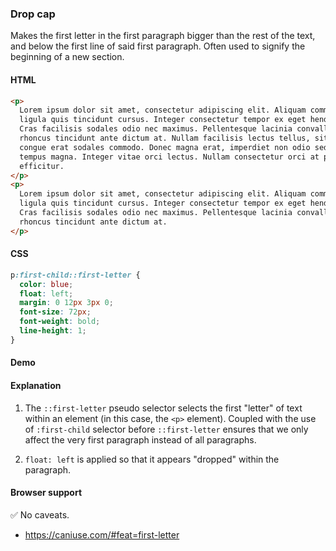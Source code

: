 ### Drop cap

Makes the first letter in the first paragraph bigger than the rest of the text,
and below the first line of said first paragraph. Often used to signify the
beginning of a new section.

#### HTML

```html
<p>
  Lorem ipsum dolor sit amet, consectetur adipiscing elit. Aliquam commodo
  ligula quis tincidunt cursus. Integer consectetur tempor ex eget hendrerit.
  Cras facilisis sodales odio nec maximus. Pellentesque lacinia convallis libero,
  rhoncus tincidunt ante dictum at. Nullam facilisis lectus tellus, sit amet
  congue erat sodales commodo. Donec magna erat, imperdiet non odio sed, sodales
  tempus magna. Integer vitae orci lectus. Nullam consectetur orci at pellentesque
  efficitur.
</p>
<p>
  Lorem ipsum dolor sit amet, consectetur adipiscing elit. Aliquam commodo
  ligula quis tincidunt cursus. Integer consectetur tempor ex eget hendrerit.
  Cras facilisis sodales odio nec maximus. Pellentesque lacinia convallis libero,
  rhoncus tincidunt ante dictum at.
</p>
```

#### CSS

```css
p:first-child::first-letter {
  color: blue;
  float: left;
  margin: 0 12px 3px 0;
  font-size: 72px;
  font-weight: bold;
  line-height: 1;
}
```

#### Demo

#### Explanation

1. The `::first-letter` pseudo selector selects the first "letter" of text
   within an element (in this case, the `<p>` element). Coupled with the use of
   `:first-child` selector before `::first-letter` ensures that we only affect
   the very first paragraph instead of all paragraphs.

2. `float: left` is applied so that it appears "dropped" within the paragraph.

#### Browser support

<span class="snippet__support-note">✅ No caveats.</span>

- https://caniuse.com/#feat=first-letter

<!-- tags: visual -->
